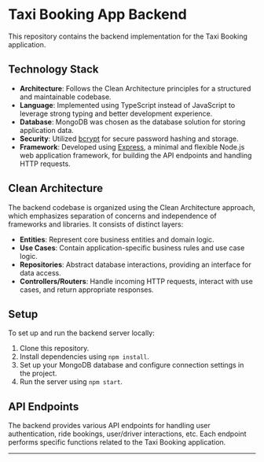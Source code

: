 # Taxi Booking App Backend

This repository contains the backend implementation for the Taxi Booking application.

## Technology Stack

- **Architecture**: Follows the Clean Architecture principles for a structured and maintainable codebase.
- **Language**: Implemented using TypeScript instead of JavaScript to leverage strong typing and better development experience.
- **Database**: MongoDB was chosen as the database solution for storing application data.
- **Security**: Utilized [bcrypt](https://www.npmjs.com/package/bcrypt) for secure password hashing and storage.
- **Framework**: Developed using [Express](https://expressjs.com/), a minimal and flexible Node.js web application framework, for building the API endpoints and handling HTTP requests.

## Clean Architecture

The backend codebase is organized using the Clean Architecture approach, which emphasizes separation of concerns and independence of frameworks and libraries. It consists of distinct layers:

- **Entities**: Represent core business entities and domain logic.
- **Use Cases**: Contain application-specific business rules and use case logic.
- **Repositories**: Abstract database interactions, providing an interface for data access.
- **Controllers/Routers**: Handle incoming HTTP requests, interact with use cases, and return appropriate responses.

## Setup

To set up and run the backend server locally:

1. Clone this repository.
2. Install dependencies using `npm install`.
3. Set up your MongoDB database and configure connection settings in the project.
4. Run the server using `npm start`.

## API Endpoints

The backend provides various API endpoints for handling user authentication, ride bookings, user/driver interactions, etc. Each endpoint performs specific functions related to the Taxi Booking application.

---
